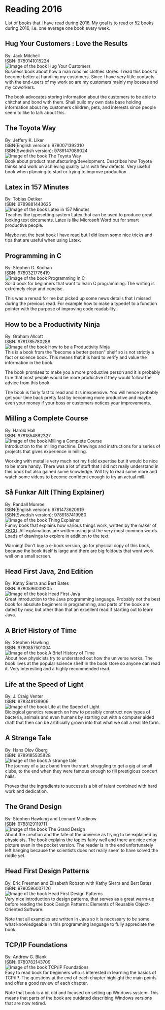 # Reading 2016
List of books that I have read during 2016. My goal is to read or 52 books during 2016, i.e. one average one book every week.  

## Hug Your Customers : Love the Results 
By: Jack Mitchell  
ISBN: 9780141015224  
![Image of the book Hug Your Customers](https://github.com/HenrikSamuelsson/books-read-2016/blob/master/Resources/Images/hug_your_customers.png?raw=true)  
Business book about how a man runs his clothes stores. I read this book to become better at handling my customers. Since I have very little contacts with the end-users of my work so are my customers mainly my bosses and my coworkers.  

The book advocates storing information about  the customers to be able to chitchat and bond with them. Shall build my own data base holding information about my customers children, pets, and interests since people seem to like to talk about this.  

## The Toyota Way  
By: Jeffery K. Liker  
ISBN(English version): 9780071392310  
ISBN(Swedish version): 9789147089024  
![Image of the book The Toyota Way](https://github.com/HenrikSamuelsson/books-read-2016/blob/master/Resources/Images/the_toyota_way.png?raw=true)  
Book about product manufacturing/development. Describes how Toyota thinks and work on achieving quality cars with few defects. Very useful book when planning to start or trying to improve production.  

## Latex in 157 Minutes  
By: Tobias Oetiker  
ISBN: 9789881443625  
![Image of the book Latex in 157 Minutes](https://github.com/HenrikSamuelsson/books-read-2016/blob/master/Resources/Images/latex_in_157_minutes.png?raw=true)  
Teaches the typesetting system Latex that can be used to produce great looking text documents. Latex is like Microsoft Word but for smart productive people.

Maybe not the best book I have read but I did learn some nice tricks and tips that are useful when using Latex.  

## Programming in C  
By: Stephen G. Kochan  
ISBN: 9780321776419  
![Image of the book Programming in C](https://github.com/HenrikSamuelsson/books-read-2016/blob/master/Resources/Images/programming_in_c_4th.png?raw=true)  
Solid book for beginners that want to learn C programming. The writing is extremely clear and concise.

This was a reread for me but picked up some news details that I missed during the previous read. For example how to make a typedef to a function pointer with the purpose of improving code readability.  

## How to be a Productivity Ninja  
By: Graham Allcott  
ISBN: 9781785780288  
![Image of the book How to be a Productivity Ninja](https://github.com/HenrikSamuelsson/books-read-2016/blob/master/Resources/Images/productivity_ninja.png?raw=true)   
This is a book from the "become a better person" shelf so is not strictly a fact or science book. This means that it is hard to verify and value the information in the book.

The book promises to make you a more productive person and it is probably true that most people would be more productive if they would follow the advice from this book.  

The book is fairly fast to read and it is inexpensive. You will hence probably get your time back pretty fast by becoming more productive and maybe even your money if your boss or customers notices your improvements.  

## Milling a Complete Course  
By: Harold Hall  
ISBN: 9781854862327  
![Image of the book Milling a Complete Course](https://github.com/HenrikSamuelsson/books-read-2016/blob/master/Resources/Images/milling_a_complete_course.png?raw=true)  
Introduction to the milling machine. Drawings and instructions for a series of projects that gives experience in milling.  

Working with metal is very much not my field expertise but it would be nice to be more handy. There was a lot of stuff that I did not really understand in this book but also gained some knowledge. Will try to read some more and watch some videos to become confident enough to try an actual mill.  

## Så Funkar Allt (Thing Explainer)  
By: Randall Munroe  
ISBN(English version): 9781473620919  
ISBN(Swedish version): 9789187419980  
![Image of the book Thing Explainer](https://github.com/HenrikSamuelsson/books-read-2016/blob/master/Resources/Images/sa_funkar_allt.png?raw=true)  
Funny book that explains how various things work, written by the maker of [XKCD](http://xkcd.com/). All explanations are written using just the very most common words. Loads of drawings to explore in addition to the text.  

Warning! Don't buy a e-book version, go for physical copy of this book, because the book itself is large and there are big foldouts that wont work well on a small screen.  

## Head First Java, 2nd Edition  
By: Kathy Sierra and Bert Bates   
ISBN: 9780596009205  
![Image of the book Head First Java](https://github.com/HenrikSamuelsson/books-read-2016/blob/master/Resources/Images/head_first_java.png?raw=true)  
Great introduction to the Java programming language. Probably not the best book for absolute beginners in programming, and parts of the book are dated by now, but other than that an excellent read if starting out to learn Java.   

## A Brief History of Time  
By: Stephen Hawking  
ISBN: 9780857501004  
![Image of the book A Brief History of Time](https://github.com/HenrikSamuelsson/books-read-2016/blob/master/Resources/Images/a_brief_history_of_time.png?raw=true)  
About how physicists try to understand out how the universe works. The book lives at the popular science shelf in the book store so anyone can read it. Very interesting and a highly recommended read.  

## Life at the Speed of Light
By: J. Craig Venter  
ISBN: 978349139906  
![Image of the book Life at the Speed of Light](https://github.com/HenrikSamuelsson/books-read-2016/blob/master/Resources/Images/life_at_the_speed_of_light.png?raw=true)  
Biological genetics research on how to possibly construct new types of bacteria, animals and even humans by starting out with a computer aided draft that then can be artificially grown into that what we call a real life form.  

## A Strange Tale  
By: Hans Olov Öberg  
ISBN: 9789185535828  
![Image of the book A strange tale](https://github.com/HenrikSamuelsson/books-read-2016/blob/master/Resources/Images/a_strange_tale.png?raw=true)  
The journey of a jazz band from the start, struggling to get a gig at small clubs, to the end when they were famous enough to fill prestigious concert halls.  

Proves that the ingredients to success is a bit of talent combined with hard work and dedication.  

## The Grand Design  
By: Stephen Hawking and Leonard Mlodinow  
ISBN: 9788129119711  
![Image of the book The Grand Design](https://github.com/HenrikSamuelsson/books-read-2016/blob/master/Resources/Images/the_grand_design.png?raw=true)  
About the creation and the fate of the universe as trying to be explained by physicists. The book explains the topics fairly well and there are nice color picture even in the pocket version. The reader is in the end unfortunately left hanging because the scientists does not really seem to have solved the riddle yet.  

## Head First Design Patterns  
By: Eric Freeman and Elisabeth Robson with Kathy Sierra and Bert Bates  
ISBN: 9780596007126  
![Image of the book Head First Design Patterns](https://github.com/HenrikSamuelsson/books-read-2016/blob/master/Resources/Images/head_first_design_patterns.png?raw=true)  
Very nice introduction to design patterns, that serves as a great warm-up before reading the book Design Patterns: Elements of Reusable Object-Oriented Software.  

Note that all examples are written in Java so it is necessary to be some what knowledgeable in this programming language to fully appreciate the book.  

## TCP/IP Foundations  
By: Andrew G. Blank  
ISBN: 9780782143709  
![Image of the book TCP/IP Foundations](https://github.com/HenrikSamuelsson/books-read-2016/blob/master/Resources/Images/tcp_ip_foundations.png?raw=true)  
Easy to read book for beginners who is interested in learning the basics of TCP/IP. The questions at the end of each chapter highlight the main points and offer a good review of each chapter.

Note that book is a bit old and focused on setting up Windows system. This means that parts of the book are outdated describing Windows versions that are now retired.  
